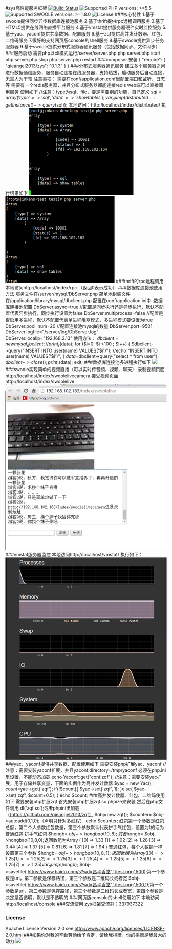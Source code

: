 #zys高性能服务框架
[![Build Status](https://img.shields.io/wercker/ci/wercker/docs.svg)](https://packagist.org/packages/qieangel2013/zys)
![Supported PHP versions: >=5.5](https://img.shields.io/badge/php-%3E%3D5.5-blue.svg)
![Supported SWOOLE versions: >=1.8.0](https://img.shields.io/badge/swoole-%3E%3D1.8.0-orange.svg)
![License](https://img.shields.io/badge/license-Apache%202-yellow.svg)
###核心特性
	1.基于swoole提供同步异步数据库连接池服务
	2.基于thrift提供rpc远程调用服务
	3.基于HTML5提供在线网络直播平台服务
	4.基于vmstat提供服务器硬件实时监控服务
	5.基于yac、yaconf提供共享数据、配置服务
	6.基于zqf提供高并发计数器、红包、二维码服务
	7.很好的支持网页版console的shell服务
	8.基于swoole提供异步任务服务器
	9.基于swoole提供分布式服务器通讯服务（包括数据同步、文件同步）
###服务启动
	需要php以cli模式运行/server/server.php
        php server.php start
        php server.php stop
        php server.php restart
###composer 安装
	{
    		"require": {
        		"qieangel2013/zys": "0.1.3"
		 }
	}
###分布式服务器通讯服务
	建立多个服务器之间进行数据通信服务，服务自动连接在线服务器，支持热拔，启动服务后自动连接，无需人为干预
	注意事项：
		需要在conf/application.conf里配置端口和监听、日志等
		需要有一个redis服务器，并且分布式服务器都能连接redis
		web端可以直接调用服务
		使用如下
		//注意：type为sql、file，要是需要别的功能，自己定义
        	$sql = array('type'=>'sql','data'=>'show tables');
       		var_dump(distributed::getInstance()->query($sql));
       		本地访问：http:/localhost/index/distributed/
       		执行结果如下
![](https://github.com/qieangel2013/yaf/blob/master/public/images/dis1.png)![](https://github.com/qieangel2013/yaf/blob/master/public/images/dis2.png)
###thrift的rpc远程调用
	本地访问http://localhost/index/rpc （返回0表示成功）
###数据库连接池使用方法
	服务文件在/server/mysql/DbServer.php
	简单地封装文件在/application/library/mysql/dbclient.php
	配置在conf/application.ini中
	;数据库连接池配置
	DbServer.async=true   //配置是同步执行还是异步执行，默认不配置代表异步执行，同步执行设置为false
	DbServer.multiprocess=false //配置是否启用多进程，默认不配置代表单进程阻塞模式，多进程模式要设置为true
	DbServer.pool_num=20  //配置连接池mysql的数量
	DbServer.port=9501
	DbServer.logfile="/server/log/DbServer.log"
	DbServer.localip="192.168.2.13"
	使用方法：
	$dbclient=new mysql_dbclient;
        //print_r($data);
        for ($i=0; $i <100 ; $i++) { 
            $dbclient->query("INSERT INTO user(name) VALUES('$i')");
            //echo "INSERT INTO user(name) VALUES('$i')";
        }
        $data=$dbclient->query("select * from user");
        $dbclient->close();
        print_r($data);
        exit;
###数据库连接池多进程执行如下
![](https://github.com/qieangel2013/yaf/blob/master/public/images/multiprocess.png)
###swoole实现简单的视频直播（可以实时传音频、视频、聊天）
	录制视频页面 http://localhost/index/swoolelivecamera
	接受视频页面 http://localhost/index/swoolelive
![](https://github.com/qieangel2013/yaf/blob/master/public/images/testlive.png)
###vmstat服务器监控
	本地访问http://localhost/vmstat/
	执行如下：
![](https://github.com/qieangel2013/yaf/blob/master/public/images/vmstats.png)
###yac、yaconf提供共享数据、配置使用如下
	需要安装php扩展yac、yaconf
	//注意：需要安装yaconf扩展，并且yaconf.directory=/tmp/yaconf 必须在php.ini里设置，不能动态加载
        echo Yaconf::get("conf.zqf");
        //注意：需要安装yac扩展，用于存储共享变量，下面的实例作为高并发计数器
        $yac = new Yac();
        $count=$yac->get('zqf');
        if(!$count){
            $yac->set('zqf', 1);
        }else{
            $yac->set('zqf', $count+0.5);
        }
        echo $count;
###高并发计数器、红包、二维码使用如下
	需要安装php扩展zqf
	首先安装php扩展zqf.so
	phpize来安装
	然后在php文件调用
	dl('zqf.so');或者phpini里加载（[https://github.com/qieangel2013/zqf）
	$obj=new zqf();
	$counter= $obj->autoadd(0,1,0);（声明只针对多线程）
	echo $counter;
	红包第一个参数是红包总额，第二个人参数红包数量，第三个参数默认代表拼手气红包，设置为1的话为普通红包
	拼手气红包
	$hongb= $obj->hongbao(10,8);或者$hongb= $obj->hongbao(10,8,0);返回数组为Array ( [0] => 1.33 [1] => 1.02 [2] => 1.28 [3] => 0.44 [4] => 1.37 [5] => 0.81 [6] => 1.81 [7] => 1.94 )
	普通红包，每个人数额一样设置第三个参数
	$hongb= $obj->hongbao(10,8,1);返回数组为Array ( [0] => 1.25 [1] => 1.25 [2] => 1.25 [3] => 1.25 [4] => 1.25 [5] => 1.25 [6] => 1.25 [7] => 1.25 )
	var_dump($hongb);
	$obj->savefile('https://www.baidu.com/s?wd=昌平香堂','./test.png',500);第一个参数是url，第二参数是保存路径，第三个参数是二维码长或者宽
	$obj->savefile('https://www.baidu.com/s?wd=昌平香堂','./test.png',500,1);第一个参数是url，第二参数是保存路径，第三个参数是二维码长或者宽，第四个参数是决定是否透明，默认是不透明的
###网页版console的shell使用如下
	本地访问http://localhost/console
###交流使用
	zys框架交流群：337937322
### License

Apache License Version 2.0 see http://www.apache.org/licenses/LICENSE-2.0.html
###如果你对我的辛勤劳动给予肯定，请给我捐赠，你的捐赠是我最大的动力
![](https://github.com/qieangel2013/zys/blob/master/public/images/ali.png)
